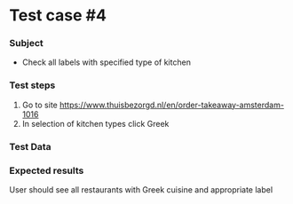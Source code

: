 # Test case #4

### Subject
* Check all labels with specified type of kitchen

### Test steps
1. Go to site https://www.thuisbezorgd.nl/en/order-takeaway-amsterdam-1016
2. In selection of kitchen types click Greek

### Test Data

### Expected results
User should see all restaurants with Greek cuisine and appropriate label

